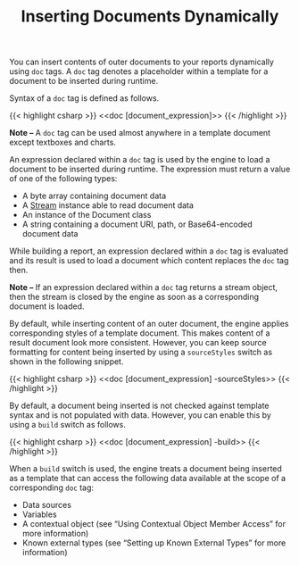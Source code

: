 ﻿---
title: Inserting Documents Dynamically
description: "Insert contents of outer documents into your document dynamically when building a report C#."
type: docs
weight: 50
url: /net/inserting-documents-dynamically/
aliases: [/net/template-syntax/#inserting-documents-dynamically]
---

You can insert contents of outer documents to your reports dynamically using `doc` tags. A `doc` tag denotes a placeholder within a template for a document to be inserted during runtime. 

Syntax of a `doc` tag is defined as follows.

{{< highlight csharp >}}
<<doc [document_expression]>>
{{< /highlight >}}

**Note –** A `doc` tag can be used almost anywhere in a template document except textboxes and charts.

An expression declared within a `doc` tag is used by the engine to load a document to be inserted during runtime. The expression must return a value of one of the following types:

- A byte array containing document data
- A [Stream](http://msdn.microsoft.com/en-us/library/system.io.stream\(v=vs.110\).aspx) instance able to read document data
- An instance of the Document class
- A string containing a document URI, path, or Base64-encoded document data

While building a report, an expression declared within a `doc` tag is evaluated and its result is used to load a document which content replaces the `doc` tag then.

**Note –** If an expression declared within a `doc` tag returns a stream object, then the stream is closed by the engine as soon as a corresponding document is loaded.

By default, while inserting content of an outer document, the engine applies corresponding styles of a template document. This makes content of a result document look more consistent. However, you can keep source formatting for content being inserted by using a `sourceStyles` switch as shown in the following snippet.

{{< highlight csharp >}}
<<doc [document_expression] -sourceStyles>>
{{< /highlight >}}

By default, a document being inserted is not checked against template syntax and is not populated with data. However, you can enable this by using a `build` switch as follows.

{{< highlight csharp >}}
<<doc [document_expression] -build>>
{{< /highlight >}}

When a `build` switch is used, the engine treats a document being inserted as a template that can access the following data available at the scope of a corresponding `doc` tag:

- Data sources
- Variables
- A contextual object (see “Using Contextual Object Member Access” for more information)
- Known external types (see “Setting up Known External Types” for more information)
